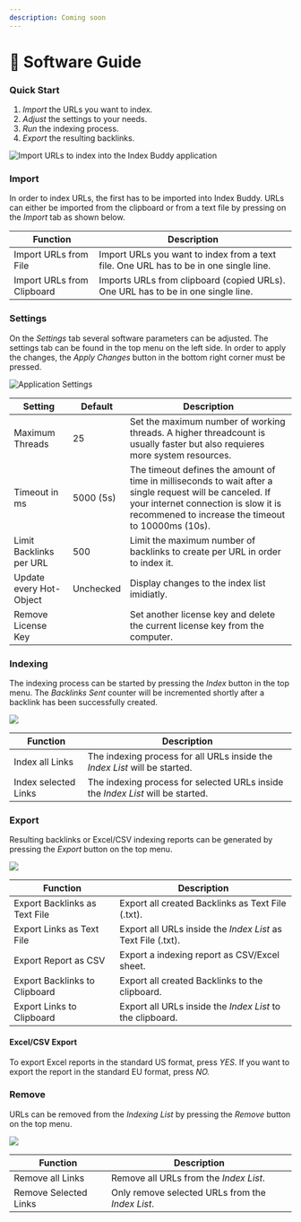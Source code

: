 ```yaml
---
description: Coming soon
---
```


# 📖 Software Guide

### Quick Start

1. _Import_ the URLs you want to index.
2. _Adjust_ the settings to your needs.
3. _Run_ the indexing process.
4. _Export_ the resulting backlinks.

![Import URLs to index into the Index Buddy application](../.gitbook/assets/indexBuddy\_import.png)

### Import

In order to index URLs, the first has to be imported into Index Buddy. URLs can either be imported from the clipboard or from a text file by pressing on the _Import_ tab as shown below.

| Function                   | Description                                                                           |
| -------------------------- | ------------------------------------------------------------------------------------- |
| Import URLs from File      | Import URLs you want to index from a text file. One URL has to be in one single line. |
| Import URLs from Clipboard | Imports URLs from clipboard (copied URLs). One URL has to be in one single line.      |

### Settings

On the _Settings_ tab several software parameters can be adjusted. The settings tab can be found in the top menu on the left side. In order to apply the changes, the _Apply Changes_ button in the bottom right corner must be pressed.

![Application Settings](../.gitbook/assets/indexBuddy\_settings.png)

| Setting                 | Default   | Description                                                                                                                                                                                            |
| ----------------------- | --------- | ------------------------------------------------------------------------------------------------------------------------------------------------------------------------------------------------------ |
| Maximum Threads         | 25        | Set the maximum number of working threads. A higher threadcount is usually faster but also requieres more system resources.                                                                            |
| Timeout in ms           | 5000 (5s) | The timeout defines the amount of time in milliseconds to wait after a single request will be canceled. If your internet connection is slow it is recommened to increase the timeout to 10000ms (10s). |
| Limit Backlinks per URL | 500       | Limit the maximum number of backlinks to create per URL in order to index it.                                                                                                                          |
| Update every Hot-Object | Unchecked | Display changes to the index list imidiatly.                                                                                                                                                           |
| Remove License Key      |           | Set another license key and delete the current license key from the computer.                                                                                                                          |

### Indexing

The indexing process can be started by pressing the _Index_ button in the top menu. The _Backlinks Sent_ counter will be incremented shortly after a backlink has been successfully created.

![](../.gitbook/assets/indexBuddy\_indexing.png)

| Function             | Description                                                                     |
| -------------------- | ------------------------------------------------------------------------------- |
| Index all Links      | The indexing process for all URLs inside the _Index List_ will be started.      |
| Index selected Links | The indexing process for selected URLs inside the _Index List_ will be started. |

### Export

Resulting backlinks or Excel/CSV indexing reports can be generated by pressing the _Export_ button on the top menu.

![](../.gitbook/assets/indexBuddy\_export.png)

| Function                      | Description                                                  |
| ----------------------------- | ------------------------------------------------------------ |
| Export Backlinks as Text File | Export all created Backlinks as Text File (.txt).            |
| Export Links as Text File     | Export all URLs inside the _Index List_ as Text File (.txt). |
| Export Report as CSV          | Export a indexing report as CSV/Excel sheet.                 |
| Export Backlinks to Clipboard | Export all created Backlinks to the clipboard.               |
| Export Links to Clipboard     | Export all URLs inside the _Index List_ to the clipboard.    |

#### Excel/CSV Export

To export Excel reports in the standard US format, press _YES_. If you want to export the report in the standard EU format, press _NO._

### Remove

URLs can be removed from the _Indexing List_ by pressing the _Remove_ button on the top menu.

![](../.gitbook/assets/indexBuddy\_remove.png)

| Function              | Description                                      |
| --------------------- | ------------------------------------------------ |
| Remove all Links      | Remove all URLs from the _Index List_.           |
| Remove Selected Links | Only remove selected URLs from the _Index List_. |
